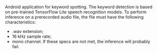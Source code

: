 Android application for keyword spotting. 
The keyword detection is based on pre-trained TensorFlow Lite speech recognition models.
To perform inference on a prerecorded audio file, the file must have the following characteristics:
- .wav extension;
- 16 kHz sample rate;
- mono channel.
If these specs are not met, the inference will probably fail.
